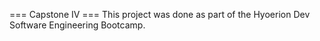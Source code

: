 === Capstone IV ===
This project was done as part of the Hyoerion Dev Software Engineering Bootcamp.
